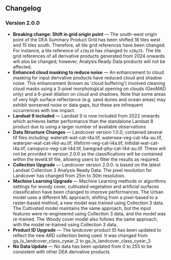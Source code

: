 ## Changelog

### Version 2.0.0

* **Breaking change: Shift in grid origin point** &mdash; The south-west origin point of the DEA Summary Product Grid has been shifted 18 tiles west and 15 tiles south. Therefore, all tile grid references have been changed. For instance, a tile reference of `x10y10` has changed to `x28y25`. The tile grid references of all derivative products generated from 2024 onwards will also be changed; however, Analysis Ready Data products will not be affected.
* **Enhanced cloud masking to reduce noise** &mdash; An enhancement to cloud masking for input derivative products have reduced cloud and shadow noise. This enhancement (known as 'cloud buffering') involved cleaning cloud masks using a 3-pixel morphological opening on clouds (GeoMAD only) and a 6-pixel dilation on cloud and shadows. Note that some areas of very high surface reflectance (e.g. sand dunes and ocean areas) may exhibit worsened noise or data gaps, but these are infrequent occurrences with low impact.
* **Landsat 9 included** &mdash; Landsat 9 is now included from 2022 onwards which achieves better performance than the standalone Landsat 8 product due to using a larger number of available observations
* **Data Structure Changes** &mdash; Landcover version 1.0.0, contained several tif files including: waterstt-wat-cat-l4a.tif, watersea-veg-cat-l4a-au.tif, waterper-wat-cat-l4d-au.tif, lifeform-veg-cat-l4a.tif, inttidal-wat-cat-l4a.tif, canopyco-veg-cat-l4d.tif, baregrad-phy-cat-l4d-au.tif. These will not be provided in version 2.0.0 as the classifications will be contained within the level4.tif file, allowing users to filter the results as required.
* **Collection Upgrade** &mdash; Landcover version 2.0.0. is based on the latest Landsat Collection 3 Analysis Ready Data. The pixel resolution for Landcover has changed from 25m to 30m resolution.
* **Machine Learning Upgrade** &mdash; Machine Learning methods or algorithms settings for woody cover, cultivated vegetation and artificial surfaces classification have been changed to improve performances. The Urban model uses a different ML approach, shifting from a pixel-based to a raster-based method, a new model was trained using Collection 3 data. The Cultivated model maintains the same approach, but the input features were re-engineered using Collection 3 data, and the model was re-trained. The Woody cover model also follows the same approach, with the model re-trained using Collection 3 data.
* **Product ID Upgrade** &mdash; The landcover product ID has been updated to reflect the new ARD collection being used. It was changed from ga_ls_landcover_class_cyear_2 to ga_ls_landcover_class_cyear_3
* **No Data Update** &mdash; No data has been updated from 0 to 255 to be consistent with other DEA derivative products 
